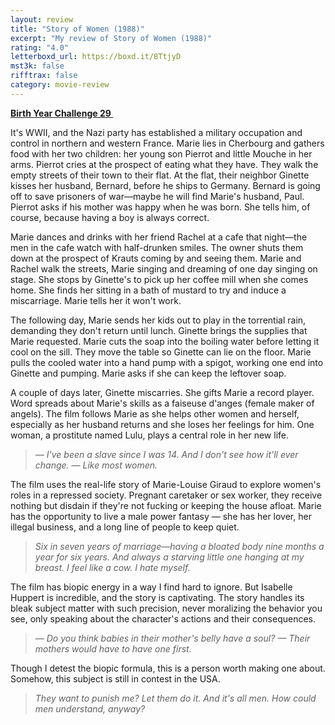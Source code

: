 ```yaml
---
layout: review
title: "Story of Women (1988)"
excerpt: "My review of Story of Women (1988)"
rating: "4.0"
letterboxd_url: https://boxd.it/8TtjyD
mst3k: false
rifftrax: false
category: movie-review
---
```


<b><a href="https://boxd.it/sWI7Y/detail">Birth Year Challenge 29 </a></b>

It's WWII, and the Nazi party has established a military occupation and control in northern and western France. Marie lies in Cherbourg and gathers food with her two children: her young son Pierrot and little Mouche in her arms. Pierrot cries at the prospect of eating what they have. They walk the empty streets of their town to their flat. At the flat, their neighbor Ginette kisses her husband, Bernard, before he ships to Germany. Bernard is going off to save prisoners of war—maybe he will find Marie's husband, Paul. Pierrot asks if his mother was happy when he was born. She tells him, of course, because having a boy is always correct.

Marie dances and drinks with her friend Rachel at a cafe that night—the men in the cafe watch with half-drunken smiles. The owner shuts them down at the prospect of Krauts coming by and seeing them. Marie and Rachel walk the streets, Marie singing and dreaming of one day singing on stage. She stops by Ginette's to pick up her coffee mill when she comes home. She finds her sitting in a bath of mustard to try and induce a miscarriage. Marie tells her it won't work.

The following day, Marie sends her kids out to play in the torrential rain, demanding they don't return until lunch. Ginette brings the supplies that Marie requested. Marie cuts the soap into the boiling water before letting it cool on the sill. They move the table so Ginette can lie on the floor. Marie pulls the cooled water into a hand pump with a spigot, working one end into Ginette and pumping. Marie asks if she can keep the leftover soap.

A couple of days later, Ginette miscarries. She gifts Marie a record player. Word spreads about Marie's skills as a faiseuse d'anges (female maker of angels). The film follows Marie as she helps other women and herself, especially as her husband returns and she loses her feelings for him. One woman, a prostitute named Lulu, plays a central role in her new life.

<blockquote><i>— I've been a slave since I was 14. And I don't see how it'll ever change.
— Like most women.</i></blockquote>

The film uses the real-life story of Marie-Louise Giraud to explore women's roles in a repressed society. Pregnant caretaker or sex worker, they receive nothing but disdain if they're not fucking or keeping the house afloat. Marie has the opportunity to live a male power fantasy — she has her lover, her illegal business, and a long line of people to keep quiet.

<blockquote><i>Six in seven years of marriage—having a bloated body nine months a year for six years. And always a starving little one hanging at my breast. I feel like a cow. I hate myself. </i></blockquote>

The film has biopic energy in a way I find hard to ignore. But Isabelle Huppert is incredible, and the story is captivating. The story handles its bleak subject matter with such precision, never moralizing the behavior you see, only speaking about the character's actions and their consequences.

<blockquote><i>— Do you think babies in their mother's belly have a soul?
— Their mothers would have to have one first.</i></blockquote>

Though I detest the biopic formula, this is a person worth making one about. Somehow, this subject is still in contest in the USA.

<blockquote><i>They want to punish me? Let them do it. And it's all men. How could men understand, anyway? </i></blockquote>
